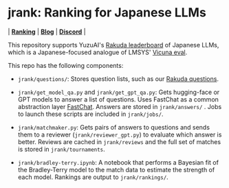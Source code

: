 # jrank: Ranking for Japanese LLMs 

| [**Ranking**](https://yuzuai.jp/benchmark) |
[**Blog**](https://yuzuai.jp/blog/rakuda) |
[**Discord**](https://discord.com/invite/bHB9e2rq2r) |


This repository supports YuzuAI's [Rakuda leaderboard](https://yuzuai.jp/benchmark) of Japanese LLMs, which is a Japanese-focused analogue of LMSYS' [Vicuna eval](https://lmsys.org/vicuna_eval/).

This repo has the following components:

- `jrank/questions/`: Stores question lists, such as our [Rakuda questions](https://huggingface.co/datasets/yuzuai/rakuda-questions).

- `jrank/get_model_qa.py` and `jrank/get_gpt_qa.py`: Gets hugging-face or GPT models to answer a list of questions. Uses FastChat as a common abstraction layer [FastChat](https://github.com/lm-sys/FastChat). Answers are stored in `jrank/answers/` . Jobs to launch these scripts are included in `jrank/jobs/`.

- `jrank/matchmaker.py`: Gets pairs of answers to questions and sends them to a reviewer (`jrank/reviewer_gpt.py`) to evaluate which answer is better. Reviews are cached in `jrank/reviews` and the full set of matches is stored in `jrank/tournaments`.

- `jrank/bradley-terry.ipynb`: A notebook that performs a Bayesian fit of the Bradley-Terry model to the match data to estimate the strength of each model. Rankings are output to `jrank/rankings/`.
